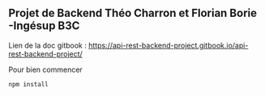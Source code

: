 ## Projet de Backend Théo Charron et Florian Borie -Ingésup B3C

Lien de la doc gitbook : https://api-rest-backend-project.gitbook.io/api-rest-backend-project/

Pour bien commencer
```bash
npm install
```